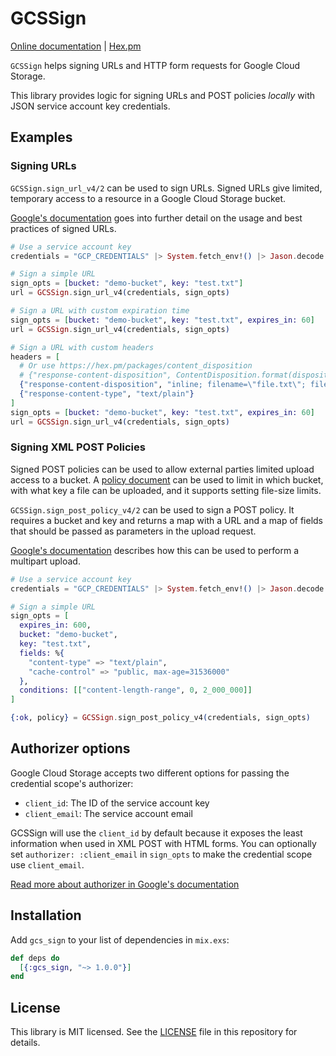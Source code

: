 # GCSSign

[Online documentation](https://hexdocs.pm/gcs_sign) | [Hex.pm](https://hex.pm/packages/gcs_sign)

<!-- MDOC !-->

`GCSSign` helps signing URLs and HTTP form requests for Google Cloud Storage.

This library provides logic for signing URLs and POST policies *locally* with JSON service account
key credentials.

## Examples

### Signing URLs

`GCSSign.sign_url_v4/2` can be used to sign URLs. Signed URLs give limited, temporary access to a
resource in a Google Cloud Storage bucket.

[Google's documentation](https://cloud.google.com/storage/docs/access-control/signed-urls) goes
into further detail on the usage and best practices of signed URLs.

```elixir
# Use a service account key
credentials = "GCP_CREDENTIALS" |> System.fetch_env!() |> Jason.decode!()

# Sign a simple URL
sign_opts = [bucket: "demo-bucket", key: "test.txt"]
url = GCSSign.sign_url_v4(credentials, sign_opts)

# Sign a URL with custom expiration time
sign_opts = [bucket: "demo-bucket", key: "test.txt", expires_in: 60]
url = GCSSign.sign_url_v4(credentials, sign_opts)

# Sign a URL with custom headers
headers = [
  # Or use https://hex.pm/packages/content_disposition
  # {"response-content-disposition", ContentDisposition.format(disposition: :attachment, filename: "file.txt")},
  {"response-content-disposition", "inline; filename=\"file.txt\"; filename*=UTF-8''file.txt"},
  {"response-content-type", "text/plain"}
]
sign_opts = [bucket: "demo-bucket", key: "test.txt", expires_in: 60]
url = GCSSign.sign_url_v4(credentials, sign_opts)
```

### Signing XML POST Policies

Signed POST policies can be used to allow external parties limited upload access to a bucket. A
[policy document](https://cloud.google.com/storage/docs/authentication/signatures#policy-document)
can be used to limit in which bucket, with what key a file can be uploaded, and it supports
setting file-size limits.

`GCSSign.sign_post_policy_v4/2` can be used to sign a POST policy. It requires a bucket and key
and returns a map with a URL and a map of fields that should be passed as parameters in the
upload request.

[Google's documentation](https://cloud.google.com/storage/docs/xml-api/post-object-forms#usage_and_examples)
describes how this can be used to perform a multipart upload.

```elixir
# Use a service account key
credentials = "GCP_CREDENTIALS" |> System.fetch_env!() |> Jason.decode!()

# Sign a simple URL
sign_opts = [
  expires_in: 600,
  bucket: "demo-bucket",
  key: "test.txt",
  fields: %{
    "content-type" => "text/plain",
    "cache-control" => "public, max-age=31536000"
  },
  conditions: [["content-length-range", 0, 2_000_000]]
]

{:ok, policy} = GCSSign.sign_post_policy_v4(credentials, sign_opts)
```

<a id="authorizer-options" />

## Authorizer options
Google Cloud Storage accepts two different options for passing the credential scope's authorizer:

- `client_id`: The ID of the service account key
- `client_email`: The service account email

GCSSign will use the `client_id` by default because it exposes the least information when used in
XML POST with HTML forms. You can optionally set `authorizer: :client_email` in `sign_opts` to
make the credential scope use `client_email`.

[Read more about authorizer in Google's documentation](https://cloud.google.com/storage/docs/authentication/canonical-requests#required-query-parameters)

<!-- MDOC !-->

## Installation

Add `gcs_sign` to your list of dependencies in `mix.exs`:

```elixir
def deps do
  [{:gcs_sign, "~> 1.0.0"}]
end
```

## License

This library is MIT licensed. See the
[LICENSE](https://raw.github.com/jeroenvisser101/gcs_sign/main/LICENSE)
file in this repository for details.
